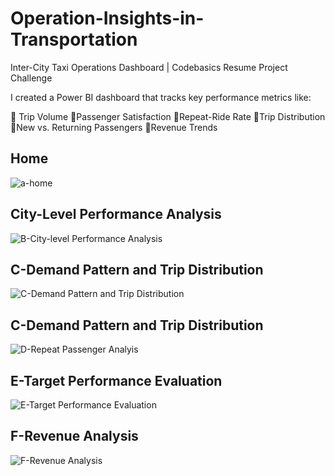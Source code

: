 # Operation-Insights-in-Transportation
 Inter-City Taxi Operations Dashboard | Codebasics Resume Project Challenge

I created a Power BI dashboard that tracks key performance metrics like:

📍 Trip Volume
📍Passenger Satisfaction
📍Repeat-Ride Rate
📍Trip Distribution
📍New vs. Returning Passengers
📍Revenue Trends 

## Home
![a-home](https://github.com/user-attachments/assets/2000ba45-18af-4eed-83b2-67c0f4f94df0)

## City-Level Performance Analysis
![B-City-level Performance Analysis](https://github.com/user-attachments/assets/2ad3ffd6-7cd5-44f1-baeb-067d5e7c7d38)

## C-Demand Pattern and Trip Distribution
![C-Demand Pattern and Trip Distribution](https://github.com/user-attachments/assets/eddd6622-47f0-4aa8-8cde-7c7677308f6e)

## C-Demand Pattern and Trip Distribution
![D-Repeat Passenger Analyis](https://github.com/user-attachments/assets/48054d98-00aa-4fbe-9aaa-1178a7455cd7)

## E-Target Performance Evaluation
![E-Target Performance Evaluation](https://github.com/user-attachments/assets/1742607b-96d4-4dfe-96cb-fe610711efe1)

## F-Revenue Analysis
![F-Revenue Analysis](https://github.com/user-attachments/assets/a2ed5746-3503-4a21-9eeb-90820dddaa65)
